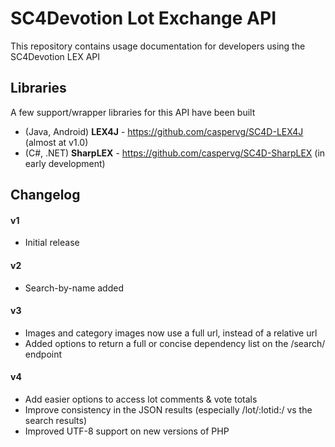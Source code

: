 SC4Devotion Lot Exchange API
===================

This repository contains usage documentation for developers using the SC4Devotion LEX API

## Libraries
A few support/wrapper libraries for this API have been built
* (Java, Android) **LEX4J** - https://github.com/caspervg/SC4D-LEX4J (almost at v1.0)
* (C#, .NET) **SharpLEX** - https://github.com/caspervg/SC4D-SharpLEX (in early development)

## Changelog

#### v1
* Initial release

#### v2
* Search-by-name added

#### v3
* Images and category images now use a full url, instead of a relative url
* Added options to return a full or concise dependency list on the /search/ endpoint

#### v4
* Add easier options to access lot comments & vote totals
* Improve consistency in the JSON results (especially /lot/:lotid:/ vs the search results)
* Improved UTF-8 support on new versions of PHP
